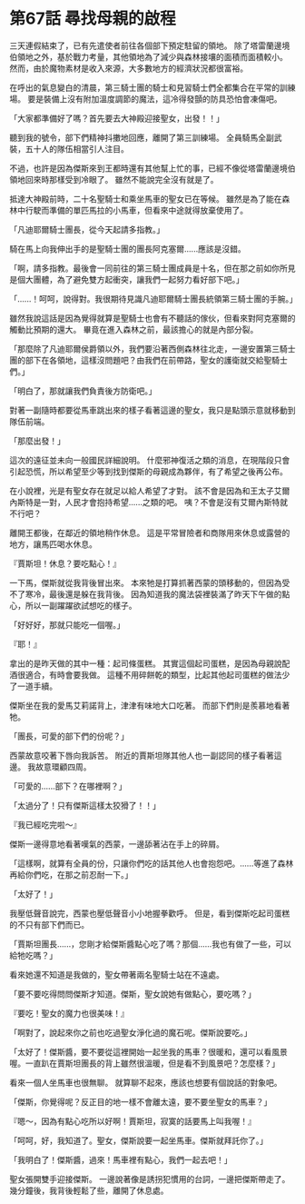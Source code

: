 # 第67話 尋找母親的啟程

三天連假結束了，已有先遣使者前往各個部下預定駐留的領地。
除了塔雷蘭邊境伯領地之外，基於戰力考量，其他領地為了減少與森林接壤的面積而面積較小。
然而，由於魔物素材是收入來源，大多數地方的經濟狀況都很富裕。

在呼出的氣息變白的清晨，第三騎士團的騎士和見習騎士們全都集合在平常的訓練場。
要是裝備上沒有附加溫度調節的魔法，這冷得發顫的防具恐怕會凍傷吧。

「大家都準備好了嗎？首先要去大神殿迎接聖女，出發！！」

聽到我的號令，部下們精神抖擻地回應，離開了第三訓練場。
全員騎馬全副武裝，五十人的隊伍相當引人注目。

不過，也許是因為傑斯來到王都時還有其他幫上忙的事，已經不像從塔雷蘭邊境伯領地回來時那樣受到冷眼了。
雖然不能說完全沒有就是了。

抵達大神殿前時，二十名聖騎士和乘坐馬車的聖女已在等候。
雖然是為了能在森林中行駛而準備的單匹馬拉的小馬車，但看來中途就得放棄使用了。

「凡迪耶爾騎士團長，從今天起請多指教。」

騎在馬上向我伸出手的是聖騎士團的團長阿克塞爾......應該是沒錯。

「啊，請多指教。最後會一同前往的第三騎士團成員是十名，但在那之前如你所見是個大團體，為了避免雙方起衝突，讓我們一起努力看好部下吧。」

「......！呵呵，說得對。我很期待見識凡迪耶爾騎士團長統領第三騎士團的手腕。」

雖然我說這話是因為覺得就算是聖騎士也會有不聽話的傢伙，但看來對阿克塞爾的觸動比預期的還大。
畢竟在進入森林之前，最該擔心的就是內部分裂。

「那麼除了凡迪耶爾侯爵領以外，我們要沿著西側森林往北走，一邊安置第三騎士團的部下在各領地，這樣沒問題吧？由我們在前帶路，聖女的護衛就交給聖騎士們。」

「明白了，那就讓我們負責後方防衛吧。」

對著一副隨時都要從馬車跳出來的樣子看著這邊的聖女，我只是點頭示意就移動到隊伍前端。

「那麼出發！」

這次的遠征並未向一般國民詳細說明。
什麼邪神復活之類的消息，在現階段只會引起恐慌，所以希望至少等到找到傑斯的母親成為夥伴，有了希望之後再公布。

在小說裡，光是有聖女存在就足以給人希望了才對。
該不會是因為和王太子艾爾內斯特是一對，人民才會抱持希望......之類的吧。
咦？不會是沒有艾爾內斯特就不行吧？

離開王都後，在鄰近的領地稍作休息。
這是平常冒險者和商隊用來休息或露營的地方，讓馬匹喝水休息。

『賈斯坦！休息？要吃點心！』

一下馬，傑斯就從我背後冒出來。
本來牠是打算抓著西蒙的頭移動的，但因為受不了寒冷，最後還是躲在我背後。
因為知道我的魔法袋裡裝滿了昨天下午做的點心，所以一副躍躍欲試想吃的樣子。

「好好好，那就只能吃一個喔。」

『耶！』

拿出的是昨天做的其中一種：起司條蛋糕。
其實這個起司蛋糕，是因為母親說配酒很適合，有時會要我做。
這種不用碎餅乾的類型，比起其他起司蛋糕的做法少了一道手續。

傑斯坐在我的愛馬艾莉諾背上，津津有味地大口吃著。
而部下們則是羨慕地看著牠。

「團長，可愛的部下們的份呢？」

西蒙故意咬著下唇向我訴苦。
附近的賈斯坦隊其他人也一副認同的樣子看著這邊。
我故意環顧四周。

「可愛的......部下？在哪裡啊？」

「太過分了！只有傑斯這樣太狡猾了！！」

『我已經吃完啦～』

傑斯一邊得意地看著嘆氣的西蒙，一邊舔著沾在手上的碎屑。

「這樣啊，就算有全員的份，只讓你們吃的話其他人也會抱怨吧。......等進了森林再給你們吃，在那之前忍耐一下。」

「太好了！」

我壓低聲音說完，西蒙也壓低聲音小小地握拳歡呼。
但是，看到傑斯吃起司蛋糕的不只有部下們而已。

「賈斯坦團長......，您剛才給傑斯醬點心吃了嗎？那個......我也有做了一些，可以給牠吃嗎？」

看來她還不知道是我做的，聖女帶著兩名聖騎士站在不遠處。

「要不要吃得問問傑斯才知道。傑斯，聖女說她有做點心，要吃嗎？」

『要吃！聖女的魔力也很美味！』

「啊對了，說起來你之前也吃過聖女淨化過的魔石呢。傑斯說要吃。」

「太好了！傑斯醬，要不要從這裡開始一起坐我的馬車？很暖和，還可以看風景喔。一直趴在賈斯坦團長的背上雖然很溫暖，但是看不到風景吧？怎麼樣？」

看來一個人坐馬車也很無聊。
就算聊不起來，應該也想要有個說話的對象吧。

「傑斯，你覺得呢？反正目的地一樣不會離太遠，要不要坐聖女的馬車？」

『嗯～，因為有點心吃所以好啊！賈斯坦，寂寞的話要馬上叫我喔！』

「呵呵，好，我知道了。聖女，傑斯說要一起坐馬車。傑斯就拜託你了。」

「我明白了！傑斯醬，過來！馬車裡有點心，我們一起去吧！」

聖女張開雙手迎接傑斯。
一邊說著像是誘拐犯慣用的台詞，一邊把傑斯帶走了。
幾分鐘後，我背後輕鬆了些，離開了休息處。